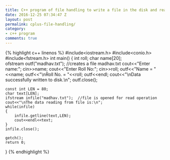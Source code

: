 ```yaml
---
title: C++ program of file handling to write a file in the disk and read from a file
date: 2016-12-25 07:34:47 Z
layout: post
permalink: cplus-file-handling/
category:
- c++ program
comments: true
---
```


{% highlight c++ linenos %}
#include<iostream.h>
#include<conio.h>
#include<fstream.h>
int main()
{
	int roll;
	char name[20];	
	ofstream outf("madhav.txt");	//creates a file madhav.txt
	cout<<"Enter name:";
	cin>>name;
	cout<<"Enter Roll No:";
	cin>>roll;
	outf<<"Name = "<<name;
	outf<<"\nRoll No. = "<<roll;
	outf<<endl;
	cout<<"\nData successfully written to disk.\n";
	outf.close();
	
	const int LEN = 80;
	char text[LEN];
	ifstream infile("madhav.txt");	//file is opened for read operation
	cout<<"\nThe data reading from file is:\n";
	while(infile)
	{
		infile.getline(text,LEN);
		cout<<endl<<text;
	}
	infile.close();
	
	getch();
	return 0;
}
{% endhighlight %}
